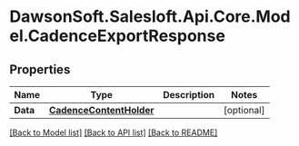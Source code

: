 # DawsonSoft.Salesloft.Api.Core.Model.CadenceExportResponse

## Properties

Name | Type | Description | Notes
------------ | ------------- | ------------- | -------------
**Data** | [**CadenceContentHolder**](CadenceContentHolder.md) |  | [optional] 

[[Back to Model list]](../README.md#documentation-for-models) [[Back to API list]](../README.md#documentation-for-api-endpoints) [[Back to README]](../README.md)

